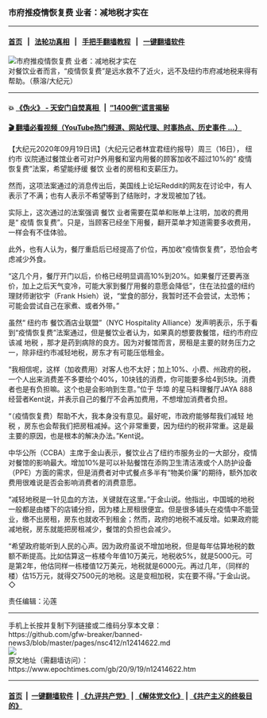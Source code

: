 ### 市府推疫情恢复费 业者：减地税才实在
------------------------

#### [首页](https://github.com/gfw-breaker/banned-news3/blob/master/README.md) &nbsp;&nbsp;|&nbsp;&nbsp; [法轮功真相](https://github.com/begood0513/basic/blob/master/README.md)  &nbsp;&nbsp;|&nbsp;&nbsp; [手把手翻墙教程](https://github.com/gfw-breaker/guides/wiki)  &nbsp;&nbsp;|&nbsp;&nbsp; [一键翻墙软件](https://github.com/gfw-breaker/nogfw/blob/master/README.md)  



<div><img alt="市府推疫情恢复费 业者：减地税才实在" class="attachment-djy_600_400 size-djy_600_400 wp-post-image" src="https://i.epochtimes.com/assets/uploads/2020/09/2dae87e7d10a531eb68ee51d08aae1ae-600x400.jpg"/>
<div class="caption">
 对餐饮业者而言，“疫情恢复费”是远水救不了近火，远不及纽约市府减地税来得有帮助。（蔡溶/大纪元）
</div></div><hr/>

#### 💥 [《伪火》 - 天安门自焚真相 ](http://158.247.195.190:10000/videos/blog/weihuo.html)&nbsp; |&nbsp; [“1400例”谎言揭秘  ](http://158.247.195.190:10000/videos/blog/jiexi1400.html)

#### [ 🎬  翻墙必看视频（YouTube热门频道、网站代理、时事热点、历史事件 ...）](https://github.com/gfw-breaker/links/blob/master/banned.md)

<div><p>
 【大纪元2020年09月19日讯】（大纪元记者林宜君纽约报导）周三（16日），
 <ok href="https://www.epochtimes.com/gb/tag/%E7%BA%BD%E7%BA%A6%E5%B8%82.html">
  纽约市
 </ok>
 议院通过餐馆业者可对户外用餐和室内用餐的顾客加收不超过10%的“
 <ok href="https://www.epochtimes.com/gb/tag/%E7%96%AB%E6%83%85.html">
  疫情
 </ok>
 恢复费”法案，希望能纾缓
 <ok href="https://www.epochtimes.com/gb/tag/%E9%A4%90%E9%A5%AE.html">
  餐饮
 </ok>
 业者的房租和支薪压力。
</p>
<p>
 然而，这项法案通过的消息传出后，美国线上论坛Reddit的网友在讨论中，有人表示了不满；也有人表示不希望等到了结账时，才发现被加了钱。
</p>
<p>
 实际上，这次通过的法案强调
 <ok href="https://www.epochtimes.com/gb/tag/%E9%A4%90%E9%A5%AE.html">
  餐饮
 </ok>
 业者需要在菜单和账单上注明，加收的费用是“
 <ok href="https://www.epochtimes.com/gb/tag/%E7%96%AB%E6%83%85.html">
  疫情
 </ok>
 恢复费”。只是，当顾客已经坐下用餐，翻开菜单才知道需要多收费用，一样会有不佳体验。
</p>
<p>
 此外，也有人认为，餐厅重启后已经提高了价位，再加收“疫情恢复费”，恐怕会考虑减少外食。
</p>
<p>
 “这几个月，餐厅开门以后，价格已经明显调高10%到20%。如果餐厅还要再涨价，加上之后天气变冷，可能大家到餐厅用餐的意愿会降低”，住在法拉盛的纽约理财师谢钦宇（Frank Hsieh）说，“堂食的部分，我暂时还不会尝试，太恐怖；可能会尝试自己在家煮、或者外带。”
</p>
<p>
 虽然“
 <ok href="https://www.epochtimes.com/gb/tag/%E7%BA%BD%E7%BA%A6%E5%B8%82.html">
  纽约市
 </ok>
 餐饮酒店业联盟”（NYC Hospitality Alliance）发声明表示，乐于看到“疫情恢复费”法案通过，但是餐饮业者认为，如果真的想要救餐馆，纽约市府应该减
 <ok href="https://www.epochtimes.com/gb/tag/%E5%9C%B0%E7%A8%8E.html">
  地税
 </ok>
 ，那才是药到病除的良方。因为对餐馆而言，房租是主要的财务压力之一，除非纽约市减轻地税，房东才有可能压低租金。
</p>
<p>
 “我相信呢，这样（加收费用）对客人也不太好；加上10%、小费、州政府的税，一个人出来消费差不多要给个40%，10块钱的消费，你可能要多给4到5块。消费者也是有负担嘛。这个也是会影响到生意。”位于
 <ok href="https://www.epochtimes.com/gb/tag/%E5%8D%8E%E5%9F%A0.html">
  华埠
 </ok>
 的星马料理餐厅JAYA 888经营者Kent说，并表示自己的餐厅不会再加费用，不想增加消费者负担。
</p>
<p>
 “（疫情恢复费）帮助不大，我本身没有意见。最好呢，市政府能够帮我们减轻
 <ok href="https://www.epochtimes.com/gb/tag/%E5%9C%B0%E7%A8%8E.html">
  地税
 </ok>
 ，房东也会帮我们把房租减掉。这个非常重要，因为纽约的税非常重。这是最主要的原因，也是根本的解决办法。”Kent说。
</p>
<p>
 中华公所（CCBA）主席于金山表示，餐饮业占了纽约市服务业的一大部分，疫情对餐馆的影响最大。增加10%是可以补贴餐馆在添购卫生清洁液或个人防护设备（PPE）方面的需求，但是消费者对中式餐点多半有“物美价廉”的期待，额外加收费用很难说是否会影响消费者的消费意愿。
</p>
<p>
 “减轻地税是一针见血的方法，关键就在这里。”于金山说。他指出，中国城的地税一般都是由楼下的店铺分担，因为楼上房租很便宜。但是很多铺头在疫情中不能营业，缴不出房租，房东也就收不到租金；然而，政府的地税不减反增。如果政府能减地税，房东就能把房租减少，餐馆的负担也会减少。
</p>
<p>
 “希望政府能听到人民的心声。因为政府虽说不增加地税，但是每年估算地税的数额不断提高。比如估算这一栋楼今年值10万美元，地税收5%，就是5000元。可是第2年，他估同样一栋楼值12万美元，地税就是6000元。再过几年，（同样的楼）估15万元，就得交7500元的地税。这是变相加税，实在要不得。”于金山说。◇
</p>
<p>
 责任编辑：沁莲
</p>
</div>
<hr/>
手机上长按并复制下列链接或二维码分享本文章：<br/>
https://github.com/gfw-breaker/banned-news3/blob/master/pages/nsc412/n12414622.md <br/>
<a href='https://github.com/gfw-breaker/banned-news3/blob/master/pages/nsc412/n12414622.md'><img src='https://github.com/gfw-breaker/banned-news3/blob/master/pages/nsc412/n12414622.md.png'/></a> <br/>
原文地址（需翻墙访问）：https://www.epochtimes.com/gb/20/9/19/n12414622.htm


------------------------
#### [首页](https://github.com/gfw-breaker/banned-news3/blob/master/README.md) &nbsp;|&nbsp; [一键翻墙软件](https://github.com/gfw-breaker/nogfw/blob/master/README.md) &nbsp;| [《九评共产党》](https://github.com/gfw-breaker/9ping.md/blob/master/README.md#九评之一评共产党是什么) | [《解体党文化》](https://github.com/gfw-breaker/jtdwh.md/blob/master/README.md) | [《共产主义的终极目的》](https://github.com/gfw-breaker/gczydzjmd.md/blob/master/README.md)


<img src='http://gfw-breaker.win/banned-news3/pages/nsc412/n12414622.md' width='0px' height='0px'/>